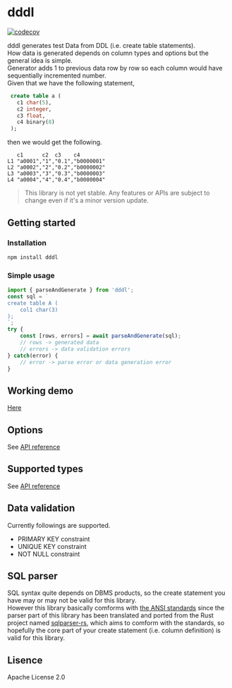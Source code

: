 # dddl
[![codecov](https://codecov.io/gh/kena0ki/dddl/branch/master/graph/badge.svg)](https://codecov.io/gh/kena0ki/dddl)

dddl generates test Data from DDL (i.e. create table statements). <br>
How data is generated depends on column types and options but the general idea is simple. <br>
Generator adds 1 to previous data row by row so each column would have sequentially incremented number. <br>
Given that we have the following statement, <br>
``` sql
 create table a (
   c1 char(5),
   c2 integer,
   c3 float,
   c4 binary(8)
 );
```
then we would get the following.
```
   c1      c2  c3    c4
L1 "a0001","1","0.1","b0000001"
L2 "a0002","2","0.2","b0000002"
L3 "a0003","3","0.3","b0000003"
L4 "a0004","4","0.4","b0000004"
```
> This library is not yet stable. Any features or APIs are subject to change even if it's a minor version update.

## Getting started
### Installation
``` sh
npm install dddl
```
### Simple usage
``` typescript
import { parseAndGenerate } from 'dddl';
const sql = `
create table A (
    col1 char(3)
);
`;
try {
    const [rows, errors] = await parseAndGenerate(sql);
    // rows -> generated data
    // errors -> data validation errors
} catch(error) {
    // error -> parse error or data generation error
}
```

## Working demo
[Here](https://dddl-demo.netlify.app)

## Options
See [API reference](https://dddl-api.netlify.app/interfaces/generator.generatoroption.html)

## Supported types
See [API reference](https://dddl-api.netlify.app/modules/datatypes.html)

## Data validation
Currently followings are supported.
 - PRIMARY KEY constraint
 - UNIQUE KEY constraint
 - NOT NULL constraint

## SQL parser
SQL syntax quite depends on DBMS products, so the create statement you have may or may not be valid for this library. <br>
However this library basically comforms with [the ANSI standards](https://en.wikipedia.org/wiki/ISO/IEC_9075) since the parser part of this library has been translated and ported from the Rust project named [sqlparser-rs](https://github.com/ballista-compute/sqlparser-rs), which aims to comform with the standards, so hopefully the core part of your create statement (i.e. column definition) is valid for this library.

## Lisence
Apache License 2.0
